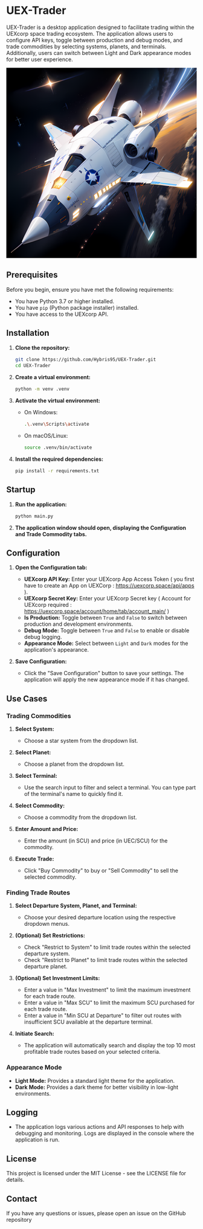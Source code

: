 # UEX-Trader

UEX-Trader is a desktop application designed to facilitate trading within the UEXcorp space trading ecosystem. The application allows users to configure API keys, toggle between production and debug modes, and trade commodities by selecting systems, planets, and terminals. Additionally, users can switch between Light and Dark appearance modes for better user experience.

![UEX-Trader Icon](resources/UEXTrader_icon.png)

## Prerequisites

Before you begin, ensure you have met the following requirements:

- You have Python 3.7 or higher installed.
- You have `pip` (Python package installer) installed.
- You have access to the UEXcorp API.

## Installation

1. **Clone the repository:**

   ```sh
   git clone https://github.com/Hybris95/UEX-Trader.git
   cd UEX-Trader
   ```

2. **Create a virtual environment:**

   ```sh
   python -m venv .venv
   ```

3. **Activate the virtual environment:**

   - On Windows:

     ```sh
     .\.venv\Scripts\activate
     ```

   - On macOS/Linux:

     ```sh
     source .venv/bin/activate
     ```

4. **Install the required dependencies:**

   ```sh
   pip install -r requirements.txt
   ```

## Startup

1. **Run the application:**

   ```sh
   python main.py
   ```

2. **The application window should open, displaying the Configuration and Trade Commodity tabs.**

## Configuration

1. **Open the Configuration tab:**

   - **UEXcorp API Key:** Enter your UEXcorp App Access Token ( you first have to create an App on UEXCorp : https://uexcorp.space/api/apps ).
   - **UEXcorp Secret Key:** Enter your UEXcorp Secret key ( Account for UEXcorp required : https://uexcorp.space/account/home/tab/account_main/ )
   - **Is Production:** Toggle between `True` and `False` to switch between production and development environments.
   - **Debug Mode:** Toggle between `True` and `False` to enable or disable debug logging.
   - **Appearance Mode:** Select between `Light` and `Dark` modes for the application's appearance.

2. **Save Configuration:**

   - Click the "Save Configuration" button to save your settings. The application will apply the new appearance mode if it has changed.

## Use Cases

### Trading Commodities

1. **Select System:**

   - Choose a star system from the dropdown list.

2. **Select Planet:**

   - Choose a planet from the dropdown list.

3. **Select Terminal:**

   - Use the search input to filter and select a terminal. You can type part of the terminal's name to quickly find it.

4. **Select Commodity:**

   - Choose a commodity from the dropdown list.

5. **Enter Amount and Price:**

   - Enter the amount (in SCU) and price (in UEC/SCU) for the commodity.

6. **Execute Trade:**

   - Click "Buy Commodity" to buy or "Sell Commodity" to sell the selected commodity.

### Finding Trade Routes

1. **Select Departure System, Planet, and Terminal:**

   - Choose your desired departure location using the respective dropdown menus.

2. **(Optional) Set Restrictions:**

   - Check "Restrict to System" to limit trade routes within the selected departure system.
   - Check "Restrict to Planet" to limit trade routes within the selected departure planet.

3. **(Optional) Set Investment Limits:**

   - Enter a value in "Max Investment" to limit the maximum investment for each trade route.
   - Enter a value in "Max SCU" to limit the maximum SCU purchased for each trade route.
   - Enter a value in "Min SCU at Departure" to filter out routes with insufficient SCU available at the departure terminal.

4. **Initiate Search:**

   - The application will automatically search and display the top 10 most profitable trade routes based on your selected criteria.

### Appearance Mode

- **Light Mode:** Provides a standard light theme for the application.
- **Dark Mode:** Provides a dark theme for better visibility in low-light environments.

## Logging

- The application logs various actions and API responses to help with debugging and monitoring. Logs are displayed in the console where the application is run.

## License

This project is licensed under the MIT License - see the LICENSE file for details.

## Contact

If you have any questions or issues, please open an issue on the GitHub repository

